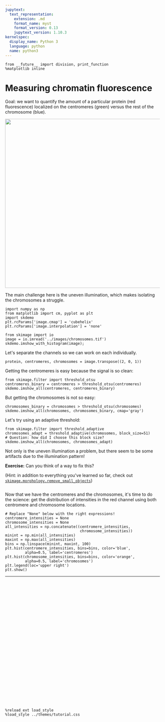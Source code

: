 ```yaml
---
jupytext:
  text_representation:
    extension: .md
    format_name: myst
    format_version: 0.13
    jupytext_version: 1.10.3
kernelspec:
  display_name: Python 3
  language: python
  name: python3
---
```


```{code-cell} python
from __future__ import division, print_function
%matplotlib inline
```

# Measuring chromatin fluorescence

Goal: we want to quantify the amount of a particular protein (red fluorescence) localized on the centromeres (green) versus the rest of the chromosome (blue).

<img src="../images/chromosomes.jpg" width="550px"/>

The main challenge here is the uneven illumination, which makes isolating the chromosomes a struggle.

```{code-cell} python
import numpy as np
from matplotlib import cm, pyplot as plt
import skdemo
plt.rcParams['image.cmap'] = 'cubehelix'
plt.rcParams['image.interpolation'] = 'none'
```

```{code-cell} python
from skimage import io
image = io.imread('../images/chromosomes.tif')
skdemo.imshow_with_histogram(image);
```

Let's separate the channels so we can work on each individually.

```{code-cell} python
protein, centromeres, chromosomes = image.transpose((2, 0, 1))
```

Getting the centromeres is easy because the signal is so clean:

```{code-cell} python
from skimage.filter import threshold_otsu
centromeres_binary = centromeres > threshold_otsu(centromeres)
skdemo.imshow_all(centromeres, centromeres_binary)
```

But getting the chromosomes is not so easy:

```{code-cell} python
chromosomes_binary = chromosomes > threshold_otsu(chromosomes)
skdemo.imshow_all(chromosomes, chromosomes_binary, cmap='gray')
```

Let's try using an adaptive threshold:

```{code-cell} python
from skimage.filter import threshold_adaptive
chromosomes_adapt = threshold_adaptive(chromosomes, block_size=51)
# Question: how did I choose this block size?
skdemo.imshow_all(chromosomes, chromosomes_adapt)
```

Not only is the uneven illumination a problem, but there seem to be some artifacts due to the illumination pattern!

**Exercise:** Can you think of a way to fix this?

(Hint: in addition to everything you've learned so far, check out [`skimage.morphology.remove_small_objects`](http://scikit-image.org/docs/dev/api/skimage.morphology.html#skimage.morphology.remove_small_objects))

```{code-cell} python

```

Now that we have the centromeres and the chromosomes, it's time to do the science: get the distribution of intensities in the red channel using both centromere and chromosome locations.

```{code-cell} python
# Replace "None" below with the right expressions!
centromere_intensities = None
chromosome_intensities = None
all_intensities = np.concatenate((centromere_intensities,
                                  chromosome_intensities))
minint = np.min(all_intensities)
maxint = np.max(all_intensities)
bins = np.linspace(minint, maxint, 100)
plt.hist(centromere_intensities, bins=bins, color='blue',
         alpha=0.5, label='centromeres')
plt.hist(chromosome_intensities, bins=bins, color='orange',
         alpha=0.5, label='chromosomes')
plt.legend(loc='upper right')
plt.show()
```

---

<div style="height: 400px;"></div>

```{code-cell} python
%reload_ext load_style
%load_style ../themes/tutorial.css
```
